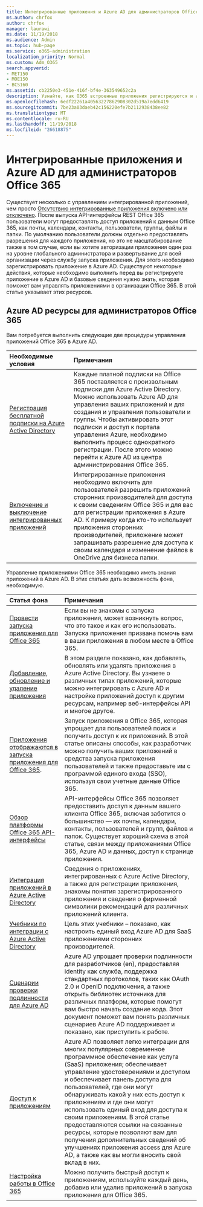 ```yaml
---
title: Интегрированные приложения и Azure AD для администраторов Office 365
ms.author: chrfox
author: chrfox
manager: laurawi
ms.date: 11/19/2018
ms.audience: Admin
ms.topic: hub-page
ms.service: o365-administration
localization_priority: Normal
ms.custom: Adm_O365
search.appverid:
- MET150
- MOE150
- BCS160
ms.assetid: cb2250e3-451e-416f-bf4e-363549652c2a
description: Узнайте, как O365 встроенные приложения регистрируются и администрирования в Azure AD
ms.openlocfilehash: 6edf22261a40563227862908302d519a7edd6419
ms.sourcegitcommit: 7be23a03daeb42c156220efe7b2112938438ee82
ms.translationtype: MT
ms.contentlocale: ru-RU
ms.lasthandoff: 11/19/2018
ms.locfileid: "26618875"
---
```

# <a name="integrated-apps-and-azure-ad-for-office-365-administrators"></a>Интегрированные приложения и Azure AD для администраторов Office 365

Существует несколько с управлением интегрированной приложений, чем просто [Отсутствию интегрированные приложения включено или отключено](https://support.office.com/article/7e453a40-66df-44ab-92a1-96786cb7fb34#__toc379982114). После выпуска API-интерфейсы REST Office 365 пользователи могут предоставлять доступ приложений к данным Office 365, как почты, календари, контакты, пользователи, группы, файлы и папки. По умолчанию пользователи должны отдельно предоставлять разрешения для каждого приложения, но это не масштабирование также в том случае, если вы хотите авторизации приложения один раз на уровне глобального администратора и развертывание для всей организации через службу запуска приложения. Для этого необходимо зарегистрировать приложение в Azure AD. Существуют некоторые действия, которые необходимо выполнить перед вы регистрируете приложение в Azure AD и базовые сведения нужно знать, которая поможет вам управлять приложениями в организации Office 365. В этой статье указывает этих ресурсов.
  
## <a name="azure-ad-resources-for-office-365-admins"></a>Azure AD ресурсы для администраторов Office 365

Вам потребуется выполнить следующие две процедуры управления приложений Office 365 в Azure AD.
  
|**Необходимые условия**|**Примечания**|
|:-----|:-----|
|[Регистрация бесплатной подписки на Azure Active Directory](https://go.microsoft.com/fwlink/?LinkId=617127) <br/> |Каждые платной подписки на Office 365 поставляется с произвольным подписки для Azure Active Directory. Можно использовать Azure AD для управления ваших приложений и для создания и управления пользователи и группы. Чтобы активировать этот подписки и доступ к портала управления Azure, необходимо выполнить процесс однократного регистрации. После этого можно перейти к Azure AD из центра администрирования Office 365.  <br/> |
|[Включение и выключение интегрированных приложений](https://support.office.com/article/7e453a40-66df-44ab-92a1-96786cb7fb34#__toc379982114) <br/> |Интегрированные приложения необходимо включить для пользователей разрешить приложений сторонних производителей для доступа к своим сведениям Office 365 и для вас для регистрации приложения в Azure AD. К примеру когда кто-то использует приложения сторонних производителей, приложение может запрашивать разрешение для доступа к своим календаря и изменение файлов в OneDrive для бизнеса папки.  <br/> |
   
Управление приложениями Office 365 необходимо иметь знания приложений в Azure AD. В этих статьях дать возможность фона, необходимую.
  
|**Статья фона**|**Примечания**|
|:-----|:-----|
|[Провести запуска приложения для Office 365](https://support.office.com/article/79f12104-6fed-442f-96a0-eb089a3f476a) <br/> |Если вы не знакомы с запуска приложения, может возникнуть вопрос, что это такое и как его использовать. Запуска приложения призвана помочь вам в ваши приложения в любом месте в Office 365.  <br/> |
|[Добавление, обновление и удаление приложения](https://go.microsoft.com/fwlink/?LinkId=617137) <br/> |В этом разделе показано, как добавлять, обновлять или удалять приложения в Azure Active Directory. Вы узнаете о различных типах приложений, которые можно интегрировать с Azure AD и настройке приложений доступ к другим ресурсам, например веб-интерфейсы API и многое другое.  <br/> |
|[Приложения отображаются в запуска приложения для Office 365](https://go.microsoft.com/fwlink/?LinkId=617138).  <br/> |Запуск приложения в Office 365, которая упрощает для пользователей поиск и получить доступ к их приложений. В этой статье описаны способы, как разработчик можно получить ваших приложений в средства запуска приложения пользователей и также предоставьте им с программой единого входа (SSO), используя свои учетные данные Office 365.  <br/> |
|[Обзор платформы Office 365 API-интерфейсы](https://go.microsoft.com/fwlink/?LinkId=617140) <br/> |API-интерфейсы Office 365 позволяет предоставить доступ к данным вашего клиента Office 365, включая заботится о большинство — их почты, календари, контакты, пользователей и групп, файлов и папок. Существует хороший схема в этой статье, связи между приложениями Office 365, Azure AD и данных, доступ к странице приложения.  <br/> |
|[Интеграция приложений в Azure Active Directory](https://docs.microsoft.com/azure/active-directory/develop/quickstart-v1-add-azure-ad-app) <br/> | Сведения о приложениях, интегрированных с Azure Active Directory, а также для регистрации приложения, знакомы понятия зарегистрированного приложения и сведения о фирменной символики рекомендаций для различных приложений клиента.  <br/> |
|[Учебники по интеграции с Azure Active Directory](https://docs.microsoft.com/azure/active-directory/saas-apps/tutorial-list) <br/> |Цель этих учебники – показано, как настроить единый вход Azure AD для SaaS приложениями сторонних производителей.  <br/> |
|[Сценарии проверки подлинности для Azure AD](https://go.microsoft.com/fwlink/?LinkId=617145) <br/> |Azure AD упрощает проверки подлинности для разработчиков (en), предоставляя identity как служба, поддержка стандартных протоколов, таких как OAuth 2.0 и OpenID подключения, а также открыть библиотек источника для различных платформ, которые помогут вам быстро начать создание кода. Этот документ поможет вам понять различных сценариев Azure AD поддерживает и показано, как приступить к работе.  <br/> |
|[Доступ к приложениям](https://docs.microsoft.com/azure/active-directory/manage-apps/what-is-access-management) <br/> |Azure AD позволяет легко интеграции для многих популярных современное программное обеспечение как услуга (SaaS) приложения; обеспечивает управление удостоверениями и доступом и обеспечивает панель доступа для пользователей, где они могут обнаруживать какой у них есть доступ к приложениям и где они могут использовать единый вход для доступа к своим приложениям. В этой статье предоставляются ссылки на связанные ресурсы, которые позволяют вам для получения дополнительных сведений об улучшениях приложения access для Azure AD, а также как вы могли вносить свой вклад в них.  <br/> |
|[Настройка работы в Office 365](https://support.office.com/article/eb34a21b-52fa-4fbf-a8d5-146132242985) <br/> |Можно получить быстрый доступ к приложениям, используйте каждый день, добавив или удалив приложений в запуска приложения для Office 365.  <br/> |
   

